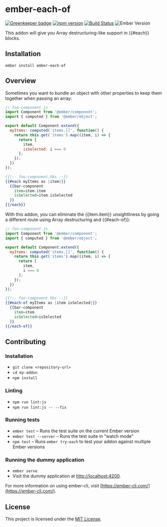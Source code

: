 ember-each-of
==============================================================================

[![Greenkeeper badge](https://badges.greenkeeper.io/kellyselden/ember-each-of.svg)](https://greenkeeper.io/)
[![npm version](https://badge.fury.io/js/ember-each-of.svg)](https://badge.fury.io/js/ember-each-of)
[![Build Status](https://travis-ci.org/kellyselden/ember-each-of.svg?branch=master)](https://travis-ci.org/kellyselden/ember-each-of)
![Ember Version](https://embadge.io/v1/badge.svg?start=2.12.0)

This addon will give you Array destructuring-like support in {{#each}} blocks.

Installation
------------------------------------------------------------------------------

```
ember install ember-each-of
```

Overview
------------------------------------------------------------------------------

Sometimes you want to bundle an object with other properties to keep them together when passing an array:

```js
// foo-component.js
import Component from '@ember/component';
import { computed } from '@ember/object';

export default Component.extend({
  myItems: computed('items.[]', function() {
    return this.get('items').map((item, i) => {
      return {
        item,
        isSelected: i === 0
      };
    });
  })
});
```

```hbs
{{!-- foo-component.hbs --}}
{{#each myItems as |item|}}
  {{bar-component
    item=item.item
    isSelected=item.isSelected
  }}
{{/each}}
```

With this addon, you can eliminate the {{item.item}} unsightliness by going a different route using Array destructuring and {{#each-of}}:

```js
// foo-component.js
import Component from '@ember/component';
import { computed } from '@ember/object';

export default Component.extend({
  myItems: computed('items.[]', function() {
    return this.get('items').map((item, i) => {
      return [
        item,
        i === 0
      ];
    });
  })
});
```

```hbs
{{!-- foo-component.hbs --}}
{{#each-of myItems as |item isSelected|}}
  {{bar-component
    item=item
    isSelected=isSelected
  }}
{{/each-of}}
```

Contributing
------------------------------------------------------------------------------

### Installation

* `git clone <repository-url>`
* `cd my-addon`
* `npm install`

### Linting

* `npm run lint:js`
* `npm run lint:js -- --fix`

### Running tests

* `ember test` – Runs the test suite on the current Ember version
* `ember test --server` – Runs the test suite in "watch mode"
* `npm test` – Runs `ember try:each` to test your addon against multiple Ember versions

### Running the dummy application

* `ember serve`
* Visit the dummy application at [http://localhost:4200](http://localhost:4200).

For more information on using ember-cli, visit [https://ember-cli.com/](https://ember-cli.com/).

License
------------------------------------------------------------------------------

This project is licensed under the [MIT License](LICENSE.md).
